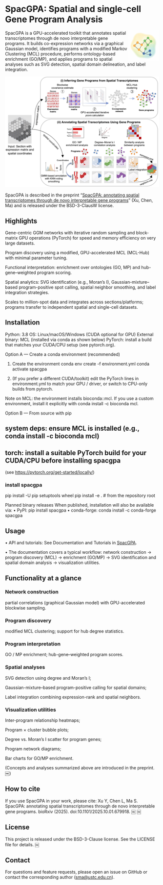 
# SpacGPA: Spatial and single-cell Gene Program Analysis

<img src="assets/SpacGPA_Logo.png" alt="SpacGPA logo" align="right" width="100" />

SpacGPA is a GPU-accelerated toolkit that annotates spatial transcriptomes through de novo interpretable gene programs. It builds co-expression networks via a graphical Gaussian model, identifies programs with a modified Markov Clustering (MCL) procedure, performs ontology-based enrichment (GO/MP), and applies programs to spatial analyses such as SVG detection, spatial domain delineation, and label integration.

<p align="center">
  <img src="assets/SpacGPA_Workflow.png" alt="SpacGPA workflow" width="600" />
</p>

SpacGPA is described in the preprint “[SpacGPA: annotating spatial transcriptomes through de novo interpretable gene programs](https://www.biorxiv.org/doi/10.1101/2025.10.01.679918)” (Xu, Chen, Ma) and is released under the BSD-3-ClausW license.

## Highlights

Gene-centric GGM networks with iterative random sampling and block-matrix GPU operations (PyTorch) for speed and memory efficiency on very large datasets.

Program discovery using a modified, GPU-accelerated MCL (MCL-Hub) with minimal parameter tuning.

Functional interpretation: enrichment over ontologies (GO, MP) and hub-gene–weighted program scoring.

Spatial analytics: SVG identification (e.g., Moran’s I), Gaussian-mixture–based program-positive spot calling, spatial neighbor smoothing, and label integration strategies.

Scales to million-spot data and integrates across sections/platforms; programs transfer to independent spatial and single-cell datasets.

## Installation

Python: 3.8
OS: Linux/macOS/Windows (CUDA optional for GPU)
External binary: MCL (installed via conda as shown below)
PyTorch: install a build that matches your CUDA/CPU setup (see pytorch.org).

Option A — Create a conda environment (recommended)

1) Create the environment
conda env create -f environment.yml
conda activate spacgpa

2) (If you prefer a different CUDA/toolkit) edit the PyTorch lines in environment.yml
to match your GPU / driver, or switch to CPU-only builds from pytorch.

Note on MCL: the environment installs bioconda::mcl. If you use a custom environment, install it explicitly with
conda install -c bioconda mcl.

Option B — From source with pip

## system deps: ensure MCL is installed (e.g., conda install -c bioconda mcl)

## torch: install a suitable PyTorch build for your CUDA/CPU **before** installing spacgpa

(see <https://pytorch.org/get-started/locally/>)

### install spacgpa

pip install -U pip setuptools wheel
pip install -e .          # from the repository root

Planned binary releases
When published, installation will also be available via:
 • PyPI: pip install spacgpa
 • conda-forge: conda install -c conda-forge spacgpa

## Usage

 • API and tutorials: See Documentation and Tutorials in [SpacGPA](https://spacgpa.readthedocs.io).

 • The documentation covers a typical workflow: network construction → program discovery (MCL) → enrichment (GO/MP) → SVG identification and spatial domain analysis → visualization utilities.

## Functionality at a glance

### Network construction

partial correlations (graphical Gaussian model) with GPU-accelerated blockwise sampling.

### Program discovery

modified MCL clustering; support for hub degree statistics.

### Program interpretation

GO / MP enrichment; hub-gene–weighted program scores.

### Spatial analyses

SVG detection using degree and Moran’s I;

Gaussian-mixture–based program-positive calling for spatial domains;

Label integration combining expression-rank and spatial neighbors.

### Visualization utilities

Inter-program relationship heatmaps;

Program × cluster bubble plots;

Degree vs. Moran’s I scatter for program genes;

Program network diagrams;

Bar charts for GO/MP enrichment.

(Concepts and analyses summarized above are introduced in the preprint.  ￼)

## How to cite

If you use SpacGPA in your work, please cite:
Xu Y, Chen L, Ma S. SpacGPA: annotating spatial transcriptomes through de novo interpretable gene programs. bioRxiv (2025). doi:10.1101/2025.10.01.679918.  ￼  ￼

## License

This project is released under the BSD-3-Clause license. See the LICENSE file for details.  ￼

## Contact

For questions and feature requests, please open an issue on GitHub or contact the corresponding author (<sma@ustc.edu.cn>).

